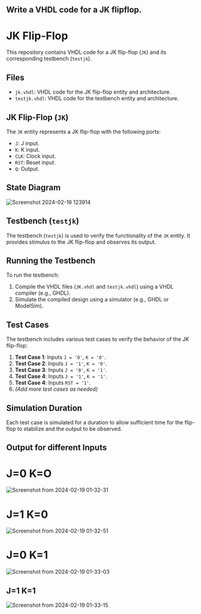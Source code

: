 ## Write a VHDL code for a JK  flipflop.
# JK Flip-Flop

This repository contains VHDL code for a JK flip-flop (`JK`) and its corresponding testbench (`testjk`).

## Files

- `jk.vhdl`: VHDL code for the JK flip-flop entity and architecture.
- `testjk.vhdl`: VHDL code for the testbench entity and architecture.

## JK Flip-Flop (`JK`)

The `JK` entity represents a JK flip-flop with the following ports:

- `J`: J input.
- `K`: K input.
- `CLK`: Clock input.
- `RST`: Reset input.
- `Q`: Output.
## State Diagram
![Screenshot 2024-02-19 123914](https://github.com/airbender117/VHDLxEmbeddedSystem/assets/94094854/9c2259a8-d37d-4ab1-b166-ce444d72d86f)
## Testbench (`testjk`)

The testbench (`testjk`) is used to verify the functionality of the `JK` entity. It provides stimulus to the JK flip-flop and observes its output.

## Running the Testbench

To run the testbench:

1. Compile the VHDL files (`JK.vhdl` and `testjk.vhdl`) using a VHDL compiler (e.g., GHDL).
2. Simulate the compiled design using a simulator (e.g., GHDL or ModelSim).

## Test Cases

The testbench includes various test cases to verify the behavior of the JK flip-flop:

1. **Test Case 1**: Inputs `J = '0'`, `K = '0'`.
2. **Test Case 2**: Inputs `J = '1'`, `K = '0'`.
3. **Test Case 3**: Inputs `J = '0'`, `K = '1'`.
4. **Test Case 4**: Inputs `J = '1'`, `K = '1'`.
5. **Test Case 4**: Inputs `RST = '1'`.
6. *(Add more test cases as needed)*

## Simulation Duration

Each test case is simulated for a duration to allow sufficient time for the flip-flop to stabilize and the output to be observed.
## Output for different Inputs

# J=0 K=O
![Screenshot from 2024-02-19 01-32-31](https://github.com/airbender117/VHDLxEmbeddedSystem/assets/94094854/4085c32d-55aa-42aa-9b76-bc9cc6a8eda8)
# J=1 K=0
![Screenshot from 2024-02-19 01-32-51](https://github.com/airbender117/VHDLxEmbeddedSystem/assets/94094854/7e42fb9a-810b-4a4b-8a86-2d73a9ee8833)
# J=0 K=1
![Screenshot from 2024-02-19 01-33-03](https://github.com/airbender117/VHDLxEmbeddedSystem/assets/94094854/f9d901f1-baa0-412c-9da5-2d59441d5038)
## J=1 K=1
![Screenshot from 2024-02-19 01-33-15](https://github.com/airbender117/VHDLxEmbeddedSystem/assets/94094854/9a5e17a0-b314-4a91-b545-802f35578e0c)
